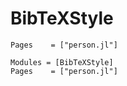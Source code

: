 # BibTeXStyle

```@index
Pages    = ["person.jl"]
```

```@autodocs
Modules = [BibTeXStyle]
Pages    = ["person.jl"]
```
